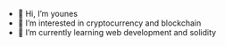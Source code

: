 - 👋 Hi, I’m younes
- 👀 I’m interested in cryptocurrency and blockchain
- 🌱 I’m currently learning web development and solidity

<!---
youneskhs20/youneskhs20 is a ✨ special ✨ repository because its `README.md` (this file) appears on your GitHub profile.
You can click the Preview link to take a look at your changes.
--->
